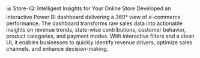 📊 Store-IQ: Intelligent Insights for Your Online Store
Developed an interactive Power BI dashboard delivering a 360° view of e-commerce performance. The dashboard transforms raw sales data into actionable insights on revenue trends, state-wise contributions, customer behavior, product categories, and payment modes. With interactive filters and a clean UI, it enables businesses to quickly identify revenue drivers, optimize sales channels, and enhance decision-making.




